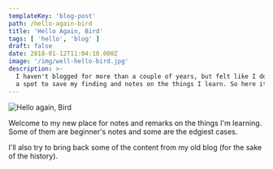 ```yaml
---
templateKey: 'blog-post'
path: /hello-again-bird
title: 'Hello Again, Bird'
tags: [ 'hello', 'blog' ]
draft: false
date: 2018-01-12T11:04:10.000Z
image: '/img/well-hello-bird.jpg'
description: >-
  I haven't blogged for more than a couple of years, but felt like I don't have
  a spot to save my finding and notes on the things I learn. So here it is.
---
```


![Hello again, Bird](/img/well-hello-bird.jpg)

Welcome to my new place for notes and remarks on the things I'm learning. Some of them are beginner's notes and some are the edgiest cases.

I'll also try to bring back some of the content from my old blog (for the sake of the history).
